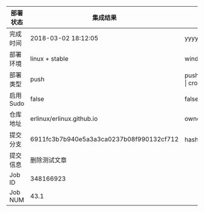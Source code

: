 部署状态 | 集成结果 | 参考值
---|---|---
完成时间 | 2018-03-02 18:12:05 | yyyy-mm-dd hh:mm:ss
部署环境 | linux + stable | window \| linux + stable
部署类型 | push | push \| pull_request \| api \| cron
启用Sudo | false | false \| true
仓库地址 | erlinux/erlinux.github.io | owner_name/repo_name
提交分支 | 6911fc3b7b940e5a3a3ca0237b08f990132cf712 | hash 16位
提交信息 | 删除测试文章 |
Job ID   | 348166923 |
Job NUM  | 43.1 |

